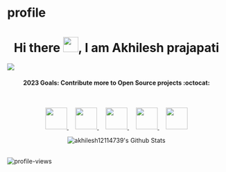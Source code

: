 # profile
<p align="center">
  <h1 align="center">Hi there <img src="https://github.com/TheDudeThatCode/TheDudeThatCode/blob/master/Assets/Hi.gif" width="35px">, I am Akhilesh prajapati  </h1>
</p>



![](https://raw.githubusercontent.com/metoop/shravan20/main/assets/header.png)


<!-- ![conrtribution chart](https://user-images.githubusercontent.com/49487927/121585645-7390dc80-ca50-11eb-9873-60101788dfc5.gif) -->

<h4 align="center">
    <b> 2023 Goals: Contribute more to Open Source projects :octocat: </b>
</h4>

<br>

<p align="center">
  <a title="Portfolio" href="https://akhilesh12114739.github.io/">
    <img src="https://cdn0.iconfinder.com/data/icons/web-development-79/32/development_globe_sphere-64.png" width="50" height="50" />
  </a>
  &nbsp;
  &nbsp;
  <!--
  <a title="DEV.to" href="https://dev.to/akhilesh12114739">
    <img src="https://cdn3.iconfinder.com/data/icons/logos-and-brands-adobe/512/84_Dev-512.png" width="50" height="50" />
  </a>
  &nbsp;
  &nbsp;
  -->
  <!--
  <a title="Medium" href="https://medium.com/@akhilesh12114739">
    <img src="https://cdn.mos.cms.futurecdn.net/uazw6gFQuEC29mxMM55Tpb-1200-80.jpg" width="45" height="45"  />
  </a>
  &nbsp;
  &nbsp;
  -->
  <a title="LinkedIn" href="https://www.linkedin.com/in/akhilesh-prajapati-2769b31b0/">
    <img src="https://cdn4.iconfinder.com/data/icons/social-media-and-logos-11/32/Logo_LinkedIn-512.png" width="50" height="50" />
  </a>
  &nbsp;
  &nbsp;
  
  <a title="Email" href="mailto:akp03112000@gmail.com">
    <img src="https://cdn4.iconfinder.com/data/icons/social-media-and-logos-11/32/Logo_Gmail_envelope_letter_email-64.png" width="50" height="50" />
  </a>
  &nbsp;
  &nbsp;
  
  <a title="Stackoverflow" href="#">
    <img src="https://cdn0.iconfinder.com/data/icons/social-media-and-logos-11/32/logo_stackoverflow_Stack_overflow-64.png" width="50" height="50" />
  </a>
  &nbsp;
  &nbsp;
  
  <a title="Twitter" href="https://twitter.com/akp03112000">
    <img src="https://cdn4.iconfinder.com/data/icons/social-media-and-logos-11/32/Logo_Twitter_bird-64.png" width="50" height="50" />
  </a>
</p>


<!-- <p align="center">
    <img align="center" alt="akhilesh12114739's Github Stats" src="https://github-readme-stats.vercel.app/api?username=akhilesh12114739&show_icons=true&hide_border=true" />
</p>
 -->
<p align="center">
    <img align="center" alt="akhilesh12114739's Github Stats" src="https://github-readme-streak-stats.herokuapp.com/?user=akhilesh12114739" />
</p>
<!-- <br> -->
<br>
<img src="https://komarev.com/ghpvc/?username=akhilesh12114739&color=green" alt="profile-views">
